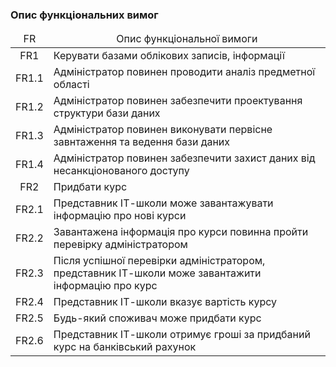 ### Опис функціональних вимог

<table>
    <thead align="center">
        <tr>
            <td>FR</td>
            <td>Опис функціональної вимоги</td>
        </tr>
    </thead>
    <tbody>
        <tr>
            <td align="center">FR1</td>
            <td>Керувати базами облікових записів, інформації</td>
        </tr>
        <tr>
            <td align="center">FR1.1</td>
            <td>Адміністратор повинен проводити аналіз предметної області</td>
        </tr>
        <tr>
            <td align="center">FR1.2</td>
            <td>Адміністратор повинен забезпечити проектування структури бази даних</td>
        </tr>
        <tr>
            <td align="center">FR1.3</td>
            <td>Адміністратор повинен виконувати первісне завнтаження та ведення бази даних</td>
        </tr>
        <tr>
            <td align="center">FR1.4</td>
            <td>Адміністратор повинен забезпечити захист даних від несанкціонованого доступу</td>
        </tr>
        <tr>
            <td align="center">FR2</td>
            <td>Придбати курс</td>
        </tr>
        <tr>
            <td align="center">FR2.1</td>
            <td>Представник ІТ-школи може завантажувати інформацію про нові курси</td>
        </tr>
        <tr>
            <td align="center">FR2.2</td>
            <td>Завантажена інформація про курси повинна пройти перевірку адміністратором</td>
        </tr>
        <tr>
            <td align="center">FR2.3</td>
            <td>Після успішної перевірки адміністратором, представник ІТ-школи може завантажити інформацію про курс</td>
        </tr>
        <tr>
            <td align="center">FR2.4</td>
            <td>Представник ІТ-школи вказує вартість курсу</td>
        </tr>
        <tr>
            <td align="center">FR2.5</td>
            <td>Будь-який споживач може придбати курс</td>
        </tr>
        <tr>
            <td align="center">FR2.6</td>
            <td>Представник ІТ-школи отримує гроші за придбаний курс на банківський рахунок</td>
        </tr>
    </tbody>
</table>
